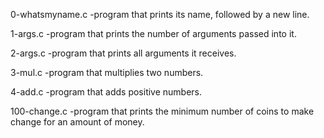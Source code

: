 0-whatsmyname.c -program that prints its name, followed by a new line.

1-args.c -program that prints the number of arguments passed into it.

2-args.c -program that prints all arguments it receives.

3-mul.c -program that multiplies two numbers.

4-add.c -program that adds positive numbers.

100-change.c -program that prints the minimum number of coins to make change for an amount of money.

